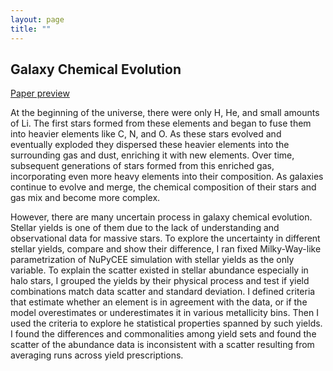 ```yaml
---
layout: page
title: ""
---
```


## Galaxy Chemical Evolution

[Paper preview](/../files/Yields_NuPyCEE.pdf)

At the beginning of the universe, there were only H, He, and small amounts of Li. The first stars formed from these elements and began to fuse them into heavier elements like C, N, and O. As these stars evolved and eventually exploded they dispersed these heavier elements into the surrounding gas and dust, enriching it with new elements. Over time, subsequent generations of stars formed from this enriched gas, incorporating even more heavy elements into their composition. As galaxies continue to evolve and merge, the chemical composition of their stars and gas mix and become more complex. 

However, there are many uncertain process in galaxy chemical evolution. Stellar yields is one of them due to the lack of understanding and observational data for massive stars. To explore the uncertainty in different stellar yields, compare and show their difference, I ran fixed Milky-Way-like parametrization of NuPyCEE simulation with stellar yields as the only variable. To explain the scatter existed in stellar abundance especially in halo stars, I grouped the yields by their physical process and test if yield combinations match data scatter and standard deviation. I defined criteria that estimate whether an element is in agreement with the data, or if the model overestimates or underestimates it in various metallicity bins. Then I used the criteria to explore he statistical properties spanned by such yields. I found the differences and commonalities among yield sets and found the scatter of the abundance
data is inconsistent with a scatter resulting from averaging runs across yield prescriptions.

